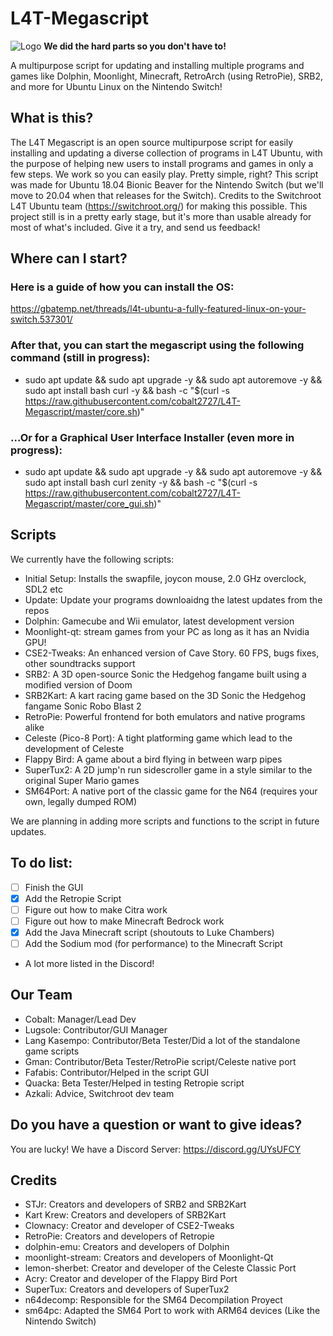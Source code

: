 # L4T-Megascript
![Logo](https://raw.githubusercontent.com/Lang-Kasempo/L4T-Megascript/master/L4T%20Megascript-logo.png)
**We did the hard parts so you don't have to!**

A multipurpose script for updating and installing multiple programs and games like Dolphin, Moonlight, Minecraft, RetroArch (using RetroPie), SRB2, and more for Ubuntu Linux on the Nintendo Switch!

## What is this?

The L4T Megascript is an open source multipurpose script for easily installing and updating a diverse collection of programs in L4T Ubuntu, with the purpose of helping new users to install programs and games in only a few steps. We work so you can easily play. Pretty simple, right? This script was made for Ubuntu 18.04 Bionic Beaver for the Nintendo Switch (but we'll move to 20.04 when that releases for the Switch). Credits to the Switchroot L4T Ubuntu team (https://switchroot.org/) for making this possible. This project still is in a pretty early stage, but it's more than usable already for most of what's included. Give it a try, and send us feedback!

## Where can I start?
### Here is a guide of how you can install the OS:
https://gbatemp.net/threads/l4t-ubuntu-a-fully-featured-linux-on-your-switch.537301/
### After that, you can start the megascript using the following command (still in progress):
- sudo apt update && sudo apt upgrade -y && sudo apt autoremove -y && sudo apt install bash curl -y && bash -c "$(curl -s https://raw.githubusercontent.com/cobalt2727/L4T-Megascript/master/core.sh)"


### ...Or for a Graphical User Interface Installer (even more in progress):
- sudo apt update && sudo apt upgrade -y && sudo apt autoremove -y && sudo apt install bash curl zenity -y && bash -c "$(curl -s https://raw.githubusercontent.com/cobalt2727/L4T-Megascript/master/core_gui.sh)"


## Scripts
We currently have the following scripts: 

- Initial Setup: Installs the swapfile, joycon mouse, 2.0 GHz overclock, SDL2 etc
- Update: Update your programs downloaidng the latest updates from the repos
- Dolphin: Gamecube and Wii emulator, latest development version
- Moonlight-qt: stream games from your PC as long as it has an Nvidia GPU!
- CSE2-Tweaks: An enhanced version of Cave Story. 60 FPS, bugs fixes, other soundtracks support
- SRB2: A 3D open-source Sonic the Hedgehog fangame built using a modified version of Doom
- SRB2Kart: A kart racing game based on the 3D Sonic the Hedgehog fangame Sonic Robo Blast 2
- RetroPie: Powerful frontend for both emulators and native programs alike
- Celeste (Pico-8 Port): A tight platforming game which lead to the development of Celeste
- Flappy Bird: A game about a bird flying in between warp pipes
- SuperTux2: A 2D jump'n run sidescroller game in a style similar to the original Super Mario games
- SM64Port: A native port of the classic game for the N64 (requires your own, legally dumped ROM)

 We are planning in adding more scripts and functions to the script in future updates.
## To do list:
- [ ] Finish the GUI
- [x] Add the Retropie Script
- [ ] Figure out how to make Citra work
- [ ] Figure out how to make Minecraft Bedrock work
- [x] Add the Java Minecraft script (shoutouts to Luke Chambers)
- [ ] Add the Sodium mod (for performance) to the Minecraft Script
-  A lot more listed in the Discord!
## Our Team
- Cobalt: Manager/Lead Dev
- Lugsole: Contributor/GUI Manager 
- Lang Kasempo: Contributor/Beta Tester/Did a lot of the standalone game scripts
- Gman: Contributor/Beta Tester/RetroPie script/Celeste native port
- Fafabis: Contributor/Helped in the script GUI
- Quacka: Beta Tester/Helped in testing Retropie script
- Azkali: Advice, Switchroot dev team
## Do you have a question or want to give ideas?
You are lucky! We have a Discord Server: https://discord.gg/UYsUFCY
## Credits
- STJr: Creators and developers of SRB2 and SRB2Kart
- Kart Krew: Creators and developers of SRB2Kart
- Clownacy: Creator and developer of CSE2-Tweaks
- RetroPie: Creators and developers of Retropie
- dolphin-emu: Creators and developers of Dolphin
- moonlight-stream: Creators and developers of Moonlight-Qt
- lemon-sherbet: Creator and developer of the Celeste Classic Port
- Acry: Creator and developer of the Flappy Bird Port
- SuperTux: Creators and developers of SuperTux2
- n64decomp: Responsible for the SM64 Decompilation Proyect
- sm64pc: Adapted the SM64 Port to work with ARM64 devices (Like the Nintendo Switch)
